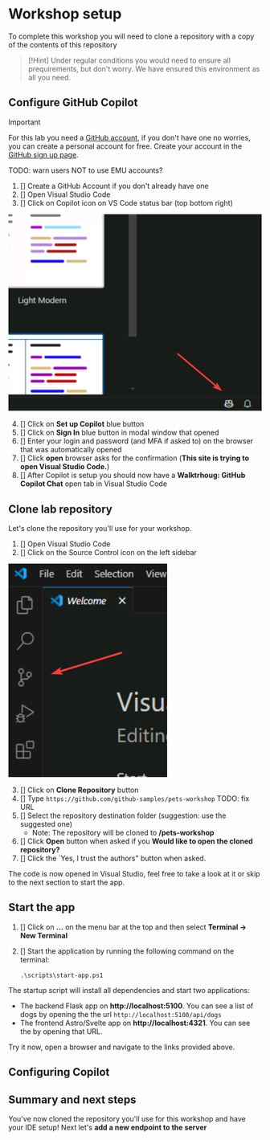 # Workshop setup

To complete this workshop you will need to clone a repository with a copy of the contents of this repository

> [!Hint]
> Under regular conditions you would need to ensure all prequirements, but don't worry. We have ensured this environment as all you need.

## Configure GitHub Copilot

> [!IMPORTANT]
> For this lab you need a [GitHub account](https://docs.github.com/en/get-started/learning-about-github/types-of-github-accounts), if you don't have one no worries, you can create a personal account for free. Create your account in the [GitHub sign up page](https://github.com/signup).

TODO: warn users NOT to use EMU accounts?

1. [] Create a GitHub Account if you don't already have one
2. [] Open Visual Studio Code
3. [] Click on Copilot icon on VS Code status bar (top bottom right)

![Copilot Status Bar](images/0-copilot-status-bar.png)

4. [] Click on **Set up Copilot** blue button
5. [] Click on **Sign In** blue button in modal window that opened
6. [] Enter your login and password (and MFA if asked to) on the browser that was automatically opened
7. [] Click **open**  browser asks for the confirmation (**This site is trying to open Visual Studio Code.**)
8. [] After Copilot is setup you should now have a **Walktrhoug: GitHub Copilot Chat** open tab in Visual Studio Code

## Clone lab repository

Let's clone the repository you'll use for your workshop.

1. [] Open Visual Studio Code
2. [] Click on the Source Control icon on the left sidebar

![Source control icon](images/0-source-control-icon.png)

3. [] Click on **Clone Repository** button
4. [] Type `https://github.com/github-samples/pets-workshop`   TODO: fix URL
5. [] Select the repository destination folder (suggestion: use the suggested one)
    - Note: The repository will be cloned to **<selected folder>/pets-workshop**
6. [] Click **Open** button when asked if you **Would like to open the cloned repository?**
7. [] Click the `Yes, I trust the authors" button when asked.

The code is now opened in Visual Studio, feel free to take a look at it or skip to the next section to start the app.

## Start the app

1. [] Click on **...** on the menu bar at the top and then select **Terminal -> New Terminal**
2. [] Start the application by running the following command on the terminal:

    ```pwsh
    .\scripts\start-app.ps1
    ```

The startup script will install all dependencies and start two applications:

- The backend Flask app on **http://localhost:5100**. You can see a list of dogs by opening the the url `http://localhost:5100/api/dogs`
- The frontend Astro/Svelte app on **http://localhost:4321**. You can see the by opening that URL.

Try it now, open a browser and navigate to the links provided above.

## Configuring Copilot

## Summary and next steps

You've now cloned the repository you'll use for this workshop and have your IDE setup! Next let's **add a new endpoint to the server**

[astro-url]: http://localhost:4321
[dogs-api]: http://localhost:5100/api/dogs
[flask-url]: http://localhost:5100
[fork-repo]: https://docs.github.com/en/get-started/quickstart/fork-a-repo
[required-resources]: ./README.md#required-resources
[required-software]: ./README.md#required-local-installation
[template-repo]: https://docs.github.com/en/repositories/creating-and-managing-repositories/creating-a-template-repository
[website-url]: http://localhost:4321